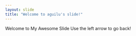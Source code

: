 ```yaml
---
layout: slide
title: "Welcome to aguilu's slide!"
---
```


Welcome to My Awesome Slide
Use the left arrow to go back!

